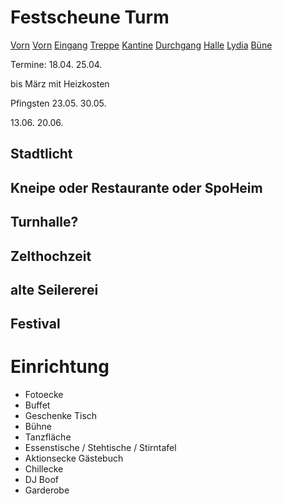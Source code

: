 # Festscheune Turm
[Vorn](Images/vorn1.jpg)
[Vorn](Images/vorn2.jpg)
[Eingang](Images/Eingang.jpg)
[Treppe](Images/Treppenhaus.jpg)
[Kantine](Images/Kantine.jpg)
[Durchgang](Images/Durchgang.jpg)
[Halle](Images/Halle.jpg)
[Lydia](Images/Ly_für_Maßstab.jpg)
[Büne](Images/Büne.jpg)

Termine:
18.04.
25.04.

bis März mit Heizkosten 

Pfingsten 23.05.
30.05.

13.06.
20.06.





## Stadtlicht

## Kneipe oder Restaurante oder SpoHeim

## Turnhalle?

## Zelthochzeit

## alte Seilererei

## Festival

# Einrichtung 
- Fotoecke
- Buffet
- Geschenke Tisch 
- Bühne 
- Tanzfläche 
- Essenstische / Stehtische / Stirntafel
- Aktionsecke Gästebuch
- Chillecke
- DJ Boof
- Garderobe


